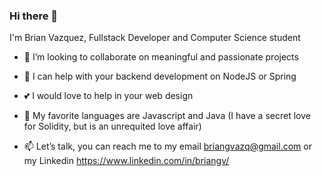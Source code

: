 ### Hi there 👋

I'm Brian Vazquez, Fullstack Developer and Computer Science student

- 👯 I’m looking to collaborate on meaningful and passionate projects

- 🤔 I can help with your backend development on NodeJS or Spring

- 💕 I would love to help in your web design

- 📖 My favorite languages are Javascript and Java (I have a secret love for Solidity, but is an unrequited love affair)

- 📫 Let’s talk, you can reach me to my email briangvazq@gmail.com or my Linkedin https://www.linkedin.com/in/briangv/


